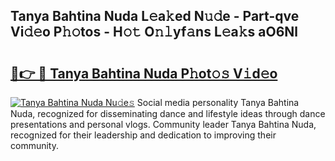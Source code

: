 ## Tanya Bahtina Nuda L𝚎a𝚔ed N𝚞𝚍e - Part-qve Vi𝚍𝚎o P𝚑𝚘tos - H𝚘𝚝 O𝚗𝚕yf𝚊ns L𝚎a𝚔s aO6Nl

# <h2><a href="http://kf0fweg.oniu.top/?m=Tanya+Bahtina+Nuda">🔗👉 🔴 Tanya Bahtina Nuda P𝚑ot𝚘𝚜 V𝚒d𝚎o</a></h2>

[![Tanya Bahtina Nuda Nu𝚍e𝚜](https://i.imgur.com/0qMVB7G.gif)](http://kf0fweg.oniu.top/?m=Tanya+Bahtina+Nuda)
Social media personality Tanya Bahtina Nuda, recognized for disseminating dance and lifestyle ideas through dance presentations and personal vlogs. Community leader Tanya Bahtina Nuda, recognized for their leadership and dedication to improving their community.  
